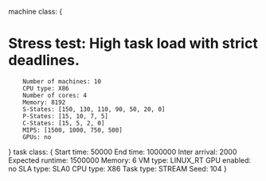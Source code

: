 machine class:
{
# Stress test: High task load with strict deadlines.
        Number of machines: 10
        CPU type: X86
        Number of cores: 4
        Memory: 8192
        S-States: [150, 130, 110, 90, 50, 20, 0]
        P-States: [15, 10, 7, 5]
        C-States: [15, 5, 2, 0]
        MIPS: [1500, 1000, 750, 500]
        GPUs: no
}
task class:
{
        Start time: 50000
        End time: 1000000
        Inter arrival: 2000
        Expected runtime: 1500000
        Memory: 6
        VM type: LINUX_RT
        GPU enabled: no
        SLA type: SLA0
        CPU type: X86
        Task type: STREAM
        Seed: 104
}
